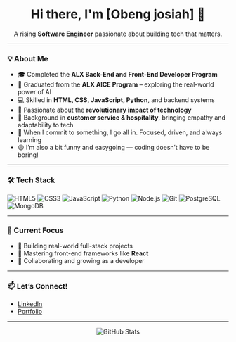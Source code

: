 <!-- GitHub Profile README -->

<h1 align="center">Hi there, I'm [Obeng josiah] 👋</h1>

<p align="center">
  A rising <strong>Software Engineer</strong> passionate about building tech that matters.
</p>

---

### 💡 About Me

- 🎓 Completed the **ALX Back-End and Front-End Developer Program**  
- 🤖 Graduated from the **ALX AICE Program** – exploring the real-world power of AI  
- 💻 Skilled in **HTML, CSS, JavaScript, Python**, and backend systems  
- 🌟 Passionate about the **revolutionary impact of technology**  
- 🤝 Background in **customer service & hospitality**, bringing empathy and adaptability to tech  
- 🚀 When I commit to something, I go all in. Focused, driven, and always learning  
- 😄 I’m also a bit funny and easygoing — coding doesn’t have to be boring!

---

### 🛠️ Tech Stack

![HTML5](https://img.shields.io/badge/-HTML5-E34F26?style=flat&logo=html5&logoColor=white)
![CSS3](https://img.shields.io/badge/-CSS3-1572B6?style=flat&logo=css3)
![JavaScript](https://img.shields.io/badge/-JavaScript-F7DF1E?style=flat&logo=javascript&logoColor=black)
![Python](https://img.shields.io/badge/-Python-3776AB?style=flat&logo=python&logoColor=white)
![Node.js](https://img.shields.io/badge/-Node.js-339933?style=flat&logo=node.js&logoColor=white)
![Git](https://img.shields.io/badge/-Git-F05032?style=flat&logo=git&logoColor=white)
![PostgreSQL](https://img.shields.io/badge/-PostgreSQL-4169E1?style=flat&logo=postgresql&logoColor=white)
![MongoDB](https://img.shields.io/badge/-MongoDB-47A248?style=flat&logo=mongodb&logoColor=white)

---

### 📌 Current Focus

- 🌱 Building real-world full-stack projects  
- 🎯 Mastering front-end frameworks like **React**  
- 🤝 Collaborating and growing as a developer  

---

### 📫 Let’s Connect!

- [LinkedIn](https://www.linkedin.com/in/obeng-josiah/)  
- [Portfolio](https://your-portfolio-link.com)  
    

---

<p align="center">
  <img src="https://github-readme-stats.vercel.app/api?username=your-github-username&show_icons=true&theme=radical" alt="GitHub Stats" />
</p>



